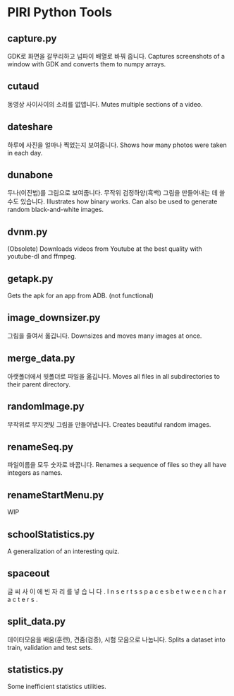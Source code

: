 # PIRI Python Tools

## capture.py
GDK로 화면을 갈무리하고 넘파이 배열로 바꿔 줍니다.
Captures screenshots of a window with GDK and converts them to numpy arrays.

## cutaud
동영상 사이사이의 소리를 없앱니다.
Mutes multiple sections of a video.

## dateshare
하루에 사진을 얼마나 찍었는지 보여줍니다.
Shows how many photos were taken in each day.

## dunabone
두나(이진법)를 그림으로 보여줍니다. 무작위 검정하양(흑백) 그림을 만들어내는 데 쓸 수도 있습니다.
Illustrates how binary works. Can also be used to generate random black-and-white images.

## dvnm.py
(Obsolete) Downloads videos from Youtube at the best quality with youtube-dl and ffmpeg.

## getapk.py
Gets the apk for an app from ADB. (not functional)

## image_downsizer.py
그림을 줄여서 옮깁니다.
Downsizes and moves many images at once.

## merge_data.py
아랫폴더에서 윗폴더로 파일을 옮깁니다.
Moves all files in all subdirectories to their parent directory.

## randomImage.py
무작위로 무지갯빛 그림을 만들어냅니다.
Creates beautiful random images.

## renameSeq.py
파일이름을 모두 숫자로 바꿉니다.
Renames a sequence of files so they all have integers as names.

## renameStartMenu.py
WIP

## schoolStatistics.py
A generalization of an interesting quiz.

## spaceout
글 씨 사 이 에 빈 자 리 를 넣 습 니 다 .
I n s e r t s s p a c e s b e t w e e n c h a r a c t e r s .

## split_data.py
데이터모음을 배움(훈련), 견줌(검증), 시험 모음으로 나눕니다.
Splits a dataset into train, validation and test sets.

## statistics.py
Some inefficient statistics utilities.
